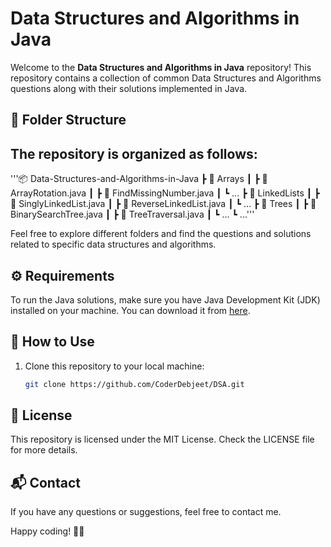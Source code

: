 # Data Structures and Algorithms in Java

Welcome to the **Data Structures and Algorithms in Java** repository! This repository contains a collection of common Data Structures and Algorithms questions along with their solutions implemented in Java.

## 📁 Folder Structure

## The repository is organized as follows:
'''📦 Data-Structures-and-Algorithms-in-Java
┣ 📂 Arrays
┃ ┣ 📜 ArrayRotation.java
┃ ┣ 📜 FindMissingNumber.java
┃ ┗ ...
┣ 📂 LinkedLists
┃ ┣ 📜 SinglyLinkedList.java
┃ ┣ 📜 ReverseLinkedList.java
┃ ┗ ...
┣ 📂 Trees
┃ ┣ 📜 BinarySearchTree.java
┃ ┣ 📜 TreeTraversal.java
┃ ┗ ...
┗ ...'''

Feel free to explore different folders and find the questions and solutions related to specific data structures and algorithms.

## ⚙️ Requirements

To run the Java solutions, make sure you have Java Development Kit (JDK) installed on your machine. You can download it from [here](https://www.oracle.com/java/technologies/javase-downloads.html).

## 🚀 How to Use

1. Clone this repository to your local machine:

   ```bash
   git clone https://github.com/CoderDebjeet/DSA.git
## 📝 License 

This repository is licensed under the MIT License. Check the LICENSE file for more details.

## 📬 Contact
If you have any questions or suggestions, feel free to contact me.

Happy coding! 🚀🔥
